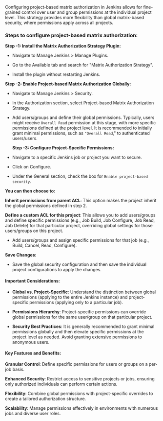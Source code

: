 Configuring project-based matrix authorization in Jenkins allows for fine-grained control over user and group permissions at the individual project level. This strategy provides more flexibility than global matrix-based security, where permissions apply across all projects.

### Steps to configure project-based matrix authorization:

**Step -1: Install the Matrix Authorization Strategy Plugin:**

- Navigate to Manage Jenkins > Manage Plugins.

- Go to the Available tab and search for "Matrix Authorization Strategy". 

- Install the plugin without restarting Jenkins.


**Step -2: Enable Project-based Matrix Authorization Globally:**

- Navigate to Manage Jenkins > Security.

- In the Authorization section, select Project-based Matrix Authorization Strategy. 

- Add users/groups and define their global permissions. Typically, users might receive `Overall Read` permission at this stage, with more specific permissions defined at the project level.
   It is recommended to initially grant minimal permissions, such as `"Overall Read`," to authenticated users/users.

  **Step -3: Configure Project-Specific Permissions:**

- Navigate to a specific Jenkins job or project you want to secure.

- Click on Configure.

- Under the General section, check the box for `Enable project-based security`.

 **You can then choose to:**
 
**Inherit permissions from parent ACL**: This option makes the project inherit the global permissions defined in step 2.

**Define a custom ACL for this project**: This allows you to add users/groups and define specific permissions (e.g., Job Build, Job Configure, Job Read, Job Delete) for that particular project, overriding global settings for those users/groups on this project.

- Add users/groups and assign specific permissions for that job (e.g., Build, Cancel, Read, Configure). 

**Save Changes:**

- Save the global security configuration and then save the individual project configurations to apply the changes.

#### Important Considerations:

- **Global vs. Project-Specific**: Understand the distinction between global permissions (applying to the entire Jenkins instance) and project-specific permissions (applying only to a particular job).

- **Permissions Hierarchy**: Project-specific permissions can override global permissions for the same user/group on that particular project.

- **Security Best Practices**: It is generally recommended to grant minimal permissions globally and then elevate specific permissions at the project level as needed. Avoid granting extensive permissions to anonymous users.


#### Key Features and Benefits:

**Granular Control**: Define specific permissions for users or groups on a per-job basis.

**Enhanced Security**: Restrict access to sensitive projects or jobs, ensuring only authorized individuals can perform certain actions.

**Flexibility**: Combine global permissions with project-specific overrides to create a tailored authorization structure.

**Scalability**: Manage permissions effectively in environments with numerous jobs and diverse user roles.
